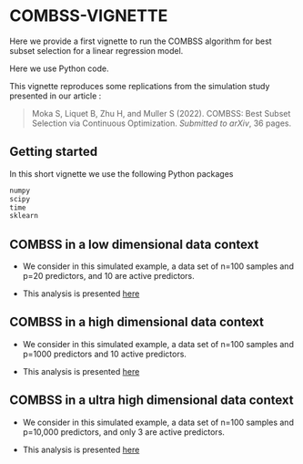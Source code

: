 # COMBSS-VIGNETTE

Here we provide a first vignette to run the COMBSS algorithm for best subset selection for a linear regression model.

Here we use Python code. 


This vignette reproduces some replications from the simulation study presented in our article :

> Moka S, Liquet B, Zhu H, and Muller S (2022). COMBSS: Best Subset Selection via Continuous Optimization. *Submitted to arXiv*, 36 pages.


## Getting started

In this short vignette we use the following Python packages

``` Python
numpy
scipy
time
sklearn
```

##  COMBSS in a low dimensional data context

- We consider in this simulated example, a data set of n=100 samples and p=20 predictors, and 10 are active predictors.

- This analysis is presented [here](/Low_dimensional_example.md)

 
## COMBSS in a high dimensional data context

- We consider in this simulated example, a data set of n=100 samples and p=1000 predictors and 10 active predictors.

- This analysis is presented [here](/High_dimensional_example.md)


## COMBSS in a ultra high dimensional data context

- We consider in this simulated example, a data set of n=100 samples and p=10,000 predictors, and only 3 are active predictors.

- This analysis is presented [here](/Ultra_High_dimensional_example.md)
